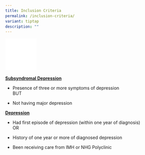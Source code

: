 ```yaml
---
title: Inclusion Criteria
permalink: /inclusion-criteria/
variant: tiptap
description: ""
---
```

<p></p>
<div class="isomer-image-wrapper">
<img style="width: 20%;" height="auto" width="100%" alt="" src="/images/Icons/stethoscope_medical_tool.svg">
</div>
<p><strong><u>Subsyndromal Depression</u></strong>
</p>
<ul data-tight="true" class="tight">
<li>
<p>Presence of three or more symptoms of depression
<br>BUT</p>
</li>
<li>
<p>Not having major depression</p>
</li>
</ul>
<p><strong><u>Depression</u></strong>
</p>
<ul data-tight="true" class="tight">
<li>
<p>Had first episode of depression (within one year of diagnosis)
<br>OR</p>
</li>
<li>
<p>History of one year or more of diagnosed depression</p>
</li>
<li>
<p>Been receiving care from IMH or NHG Polyclinic</p>
</li>
</ul>
<p></p>